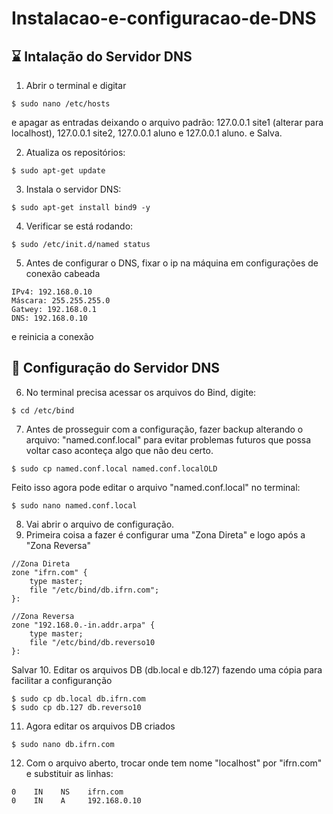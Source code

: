 # Instalacao-e-configuracao-de-DNS

## ⌛ Intalação do Servidor DNS

1. Abrir o terminal e digitar
```
$ sudo nano /etc/hosts
```
e apagar as entradas deixando o arquivo padrão: 127.0.0.1  site1 (alterar para localhost), 127.0.0.1  site2, 127.0.0.1  aluno e
127.0.0.1  aluno.
e Salva.

2. Atualiza os repositórios:
```
$ sudo apt-get update
```
3. Instala o servidor DNS:
```
$ sudo apt-get install bind9 -y
```
4. Verificar se está rodando:
```
$ sudo /etc/init.d/named status
```
5. Antes de configurar o DNS, fixar o ip na máquina em configurações de conexão cabeada
```
IPv4: 192.168.0.10
Máscara: 255.255.255.0
Gatwey: 192.168.0.1
DNS: 192.168.0.10
```
e reinicia a conexão

## 🚀 Configuração do Servidor DNS

6. No terminal precisa acessar os arquivos do Bind, digite:
```
$ cd /etc/bind
```
7. Antes de prosseguir com a configuração, fazer backup alterando o arquivo: "named.conf.local" para evitar problemas futuros que possa voltar caso aconteça algo que não deu certo.
```
$ sudo cp named.conf.local named.conf.localOLD
```
Feito isso agora pode editar o arquivo "named.conf.local" no terminal:
```
$ sudo nano named.conf.local
```
8. Vai abrir o arquivo de configuração.
9. Primeira coisa a fazer é configurar uma "Zona Direta" e logo após a "Zona Reversa"
```
//Zona Direta
zone "ifrn.com" {
    type master;
    file "/etc/bind/db.ifrn.com";
}:

//Zona Reversa
zone "192.168.0.-in.addr.arpa" {
    type master;
    file "/etc/bind/db.reverso10
}:
```
Salvar
10. Editar os arquivos DB (db.local e db.127) fazendo uma cópia para facilitar a configuranção
```
$ sudo cp db.local db.ifrn.com
$ sudo cp db.127 db.reverso10
```
11. Agora editar os arquivos DB criados
```
$ sudo nano db.ifrn.com
```
12. Com o arquivo aberto, trocar onde tem nome "localhost" por "ifrn.com" e substituir as linhas:
```
0    IN    NS    ifrn.com
0    IN    A     192.168.0.10
```
